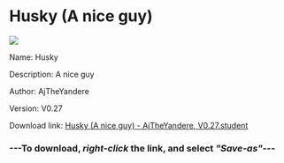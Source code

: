 # Husky (A nice guy)

<img src = "https://raw.githubusercontent.com/Arbiter1223/Koukou-Gurashi-Custom-Students/master/Students/Files/Husky%20(A%20nice%20guy).png">

Name: Husky

Description: A nice guy

Author: AjTheYandere

Version: V0.27

Download link: <a href="https://raw.githubusercontent.com/Arbiter1223/Koukou-Gurashi-Custom-Students/master/Students/Files/Husky%20(A%20nice%20guy)%20-%20AjTheYandere%2C%20V0.27.student">Husky (A nice guy) - AjTheYandere, V0.27.student</a>

### ---**To download, _right-click_ the link, and select _"Save-as"_**---

